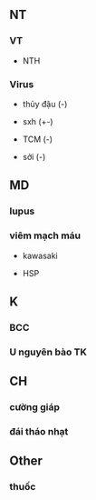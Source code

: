 ## NT  
### VT  
- NTH  
### Virus  
- thủy đậu (-)  
- sxh (+-)  
- TCM (-)  
- sởi (-)  
  
## MD  
### lupus  
### viêm mạch máu  
- kawasaki  
- HSP  
## K  
### BCC  
### U nguyên bào TK  
  
## CH  
### cường giáp  
### đái tháo nhạt  
## Other  
### thuốc  
  
  
